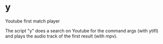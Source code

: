 # y
Youtube first match player

The script "y" does a search on Youtube for the command args (with ytifl) and plays the audio track of the first result (with mpv).
